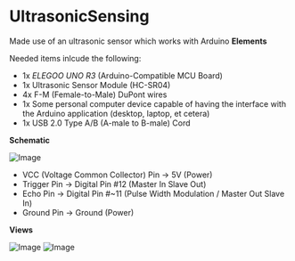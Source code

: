 # UltrasonicSensing
Made use of an ultrasonic sensor which works with Arduino
**Elements**

Needed items inlcude the following:

- 1x _ELEGOO UNO R3_ (Arduino-Compatible MCU Board)
- 1x Ultrasonic Sensor Module (HC-SR04)
- 4x F-M (Female-to-Male) DuPont wires
- 1x Some personal computer device capable of having the interface with the Arduino application (desktop, laptop, et cetera) 
- 1x USB 2.0 Type A/B (A-male to B-male) Cord


**Schematic**

![Image](https://user-images.githubusercontent.com/46213695/227797045-4e9e125f-39a4-446b-9a01-8be919c82c25.png)

- VCC  (Voltage Common Collector) Pin → 5V (Power)
- Trigger Pin → Digital Pin #12 (Master In Slave Out)
- Echo Pin → Digital Pin #~11 (Pulse Width Modulation /  Master Out Slave In)
- Ground Pin → Ground (Power)


**Views**

![Image](https://user-images.githubusercontent.com/46213695/227797191-87d242d8-d230-4a9a-9fff-2f8800636aa2.JPG)
![Image](https://user-images.githubusercontent.com/46213695/227797190-6941cf35-f1da-451f-8321-39c51f022650.JPG)
